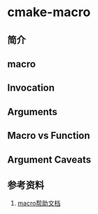 # cmake-macro

## 简介

## macro

## Invocation

## Arguments

## Macro vs Function

## Argument Caveats

## 参考资料

1. [macro帮助文档](https://cmake.org/cmake/help/latest/command/macro.html)